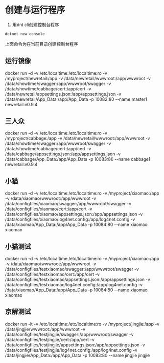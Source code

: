 # 创建与运行程序

1. 用dnt cli创建控制台程序

```bash
dotnet new console
```

上面命令为在当前目录创建控制台程序

## 运行镜像

docker run -d -v /etc/localtime:/etc/localtime:ro -v /myproject/newretail:/app -v /data/newretail/wwwroot:/app/wwwroot -v /data/showtime/swagger:/app/wwwroot/swagger -v /data/showtime/cabbage/cert:/app/cert -v /data/newretail/appsettings.json:/app/appsettings.json -v /data/newretail/App_Data:/app/App_Data -p 10082:80 --name master1 newretail:v0.9.4

## 三人众

docker run -d -v /etc/localtime:/etc/localtime:ro -v /myproject/cabbage:/app -v /data/newretail/wwwroot:/app/wwwroot -v /data/showtime/swagger:/app/wwwroot/swagger -v /data/showtime/cabbage/cert:/app/cert -v /data/cabbage/appsettings.json:/app/appsettings.json -v /data/cabbage/App_Data:/app/App_Data -p 10083:80 --name cabbage1 newretail:v0.9.4

## 小猫

docker run -d -v /etc/localtime:/etc/localtime:ro -v /myproject/xiaomao:/app -v /data/xiaomao/wwwroot:/app/wwwroot -v /data/configfiles/xiaomao/swagger:/app/wwwroot/swagger -v /data/configfiles/xiaomao/cert:/app/cert -v /data/configfiles/xiaomao/appsettings.json:/app/appsettings.json -v /data/configfiles/xiaomao/log4net.config:/app/log4net.config -v /data/xiaomao/App_Data:/app/App_Data -p 10084:80 --name xiaomao xiaomao

## 小猫测试

docker run -d -v /etc/localtime:/etc/localtime:ro -v /myproject/xiaomao:/app -v /data/xiaomao/wwwroot:/app/wwwroot -v /data/configfiles/testxiaomao/swagger:/app/wwwroot/swagger -v /data/configfiles/testxiaomao/cert:/app/cert -v /data/configfiles/testxiaomao/appsettings.json:/app/appsettings.json -v /data/configfiles/testxiaomao/log4net.config:/app/log4net.config -v /data/xiaomao/App_Data:/app/App_Data -p 10084:80 --name xiaomao xiaomao

## 京解测试

docker run -it -v /etc/localtime:/etc/localtime:ro -v /myproject/jingjie:/app -v /data/jingjie/wwwroot:/app/wwwroot -v /data/configfiles/testjingjie/swagger:/app/wwwroot/swagger -v /data/configfiles/testjingjie/cert:/app/cert -v /data/configfiles/testjingjie/appsettings.json:/app/appsettings.json -v /data/configfiles/testjingjie/log4net.config:/app/log4net.config -v /data/jingjie/App_Data:/app/App_Data -p 10083:80 --name jingjie jingjie
